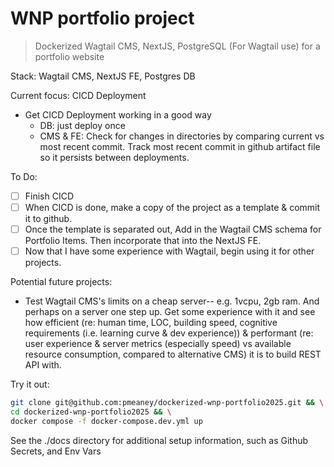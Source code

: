 # WNP portfolio project

>Dockerized Wagtail CMS, NextJS, PostgreSQL (For Wagtail use) for a portfolio website

Stack: Wagtail CMS, NextJS FE, Postgres DB

Current focus: CICD Deployment
- Get CICD Deployment working in a good way
  - DB: just deploy once
  - CMS & FE: Check for changes in directories by comparing current vs most recent commit. Track most recent commit in github artifact file so it persists between deployments.

To Do:
- [ ] Finish CICD
- [ ] When CICD is done, make a copy of the project as a template & commit it to github.
- [ ] Once the template is separated out, Add in the Wagtail CMS schema for Portfolio Items.  Then incorporate that into the NextJS FE.
- [ ] Now that I have some experience with Wagtail, begin using it for other projects.

Potential future projects:
- Test Wagtail CMS's limits on a cheap server-- e.g. 1vcpu, 2gb ram.  And perhaps on a server one step up.  Get some experience with it and see how efficient (re: human time, LOC, building speed, cognitive requirements (i.e. learning curve & dev experience)) & performant (re: user experience & server metrics (especially speed) vs available resource consumption, compared to alternative CMS) it is to build REST API with.

Try it out:

```bash
git clone git@github.com:pmeaney/dockerized-wnp-portfolio2025.git && \
cd dockerized-wnp-portfolio2025 && \
docker compose -f docker-compose.dev.yml up
```

See the ./docs directory for additional setup information, such as Github Secrets, and Env Vars